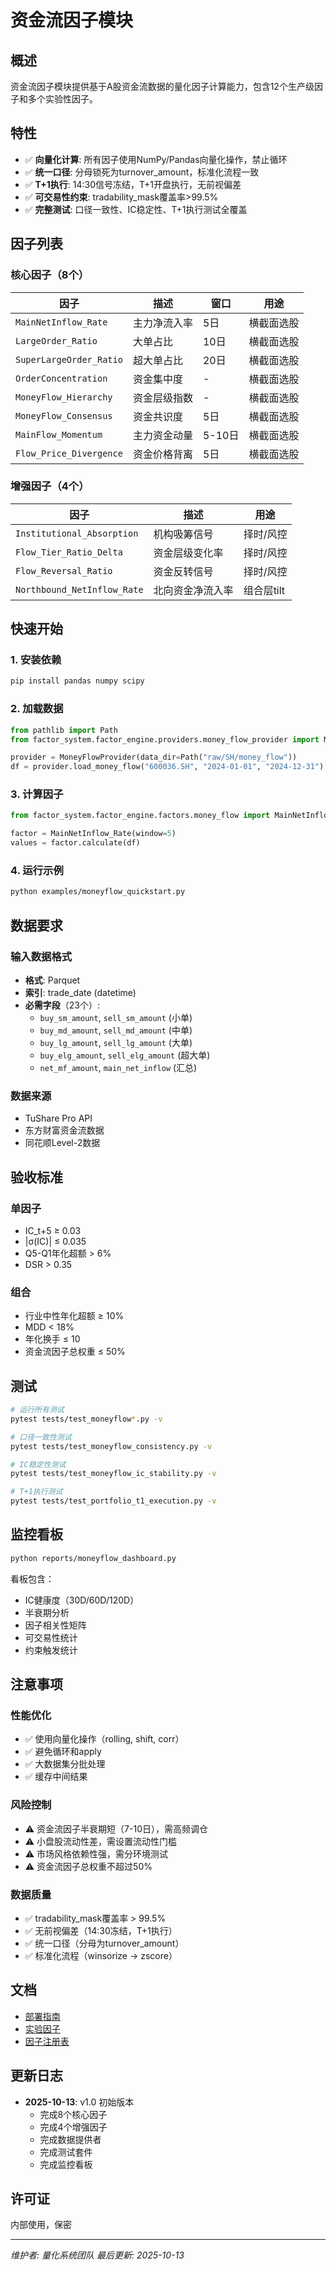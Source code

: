 # 资金流因子模块

## 概述

资金流因子模块提供基于A股资金流数据的量化因子计算能力，包含12个生产级因子和多个实验性因子。

## 特性

- ✅ **向量化计算**: 所有因子使用NumPy/Pandas向量化操作，禁止循环
- ✅ **统一口径**: 分母锁死为turnover_amount，标准化流程一致
- ✅ **T+1执行**: 14:30信号冻结，T+1开盘执行，无前视偏差
- ✅ **可交易性约束**: tradability_mask覆盖率>99.5%
- ✅ **完整测试**: 口径一致性、IC稳定性、T+1执行测试全覆盖

## 因子列表

### 核心因子（8个）

| 因子 | 描述 | 窗口 | 用途 |
|------|------|------|------|
| `MainNetInflow_Rate` | 主力净流入率 | 5日 | 横截面选股 |
| `LargeOrder_Ratio` | 大单占比 | 10日 | 横截面选股 |
| `SuperLargeOrder_Ratio` | 超大单占比 | 20日 | 横截面选股 |
| `OrderConcentration` | 资金集中度 | - | 横截面选股 |
| `MoneyFlow_Hierarchy` | 资金层级指数 | - | 横截面选股 |
| `MoneyFlow_Consensus` | 资金共识度 | 5日 | 横截面选股 |
| `MainFlow_Momentum` | 主力资金动量 | 5-10日 | 横截面选股 |
| `Flow_Price_Divergence` | 资金价格背离 | 5日 | 横截面选股 |

### 增强因子（4个）

| 因子 | 描述 | 用途 |
|------|------|------|
| `Institutional_Absorption` | 机构吸筹信号 | 择时/风控 |
| `Flow_Tier_Ratio_Delta` | 资金层级变化率 | 择时/风控 |
| `Flow_Reversal_Ratio` | 资金反转信号 | 择时/风控 |
| `Northbound_NetInflow_Rate` | 北向资金净流入率 | 组合层tilt |

## 快速开始

### 1. 安装依赖

```bash
pip install pandas numpy scipy
```

### 2. 加载数据

```python
from pathlib import Path
from factor_system.factor_engine.providers.money_flow_provider import MoneyFlowProvider

provider = MoneyFlowProvider(data_dir=Path("raw/SH/money_flow"))
df = provider.load_money_flow("600036.SH", "2024-01-01", "2024-12-31")
```

### 3. 计算因子

```python
from factor_system.factor_engine.factors.money_flow import MainNetInflow_Rate

factor = MainNetInflow_Rate(window=5)
values = factor.calculate(df)
```

### 4. 运行示例

```bash
python examples/moneyflow_quickstart.py
```

## 数据要求

### 输入数据格式

- **格式**: Parquet
- **索引**: trade_date (datetime)
- **必需字段**（23个）:
  - `buy_sm_amount`, `sell_sm_amount` (小单)
  - `buy_md_amount`, `sell_md_amount` (中单)
  - `buy_lg_amount`, `sell_lg_amount` (大单)
  - `buy_elg_amount`, `sell_elg_amount` (超大单)
  - `net_mf_amount`, `main_net_inflow` (汇总)

### 数据来源

- TuShare Pro API
- 东方财富资金流数据
- 同花顺Level-2数据

## 验收标准

### 单因子

- IC_t+5 ≥ 0.03
- |σ(IC)| ≤ 0.035
- Q5-Q1年化超额 > 6%
- DSR > 0.35

### 组合

- 行业中性年化超额 ≥ 10%
- MDD < 18%
- 年化换手 ≤ 10
- 资金流因子总权重 ≤ 50%

## 测试

```bash
# 运行所有测试
pytest tests/test_moneyflow*.py -v

# 口径一致性测试
pytest tests/test_moneyflow_consistency.py -v

# IC稳定性测试
pytest tests/test_moneyflow_ic_stability.py -v

# T+1执行测试
pytest tests/test_portfolio_t1_execution.py -v
```

## 监控看板

```bash
python reports/moneyflow_dashboard.py
```

看板包含：
- IC健康度（30D/60D/120D）
- 半衰期分析
- 因子相关性矩阵
- 可交易性统计
- 约束触发统计

## 注意事项

### 性能优化

- ✅ 使用向量化操作（rolling, shift, corr）
- ✅ 避免循环和apply
- ✅ 大数据集分批处理
- ✅ 缓存中间结果

### 风险控制

- ⚠️ 资金流因子半衰期短（7-10日），需高频调仓
- ⚠️ 小盘股流动性差，需设置流动性门槛
- ⚠️ 市场风格依赖性强，需分环境测试
- ⚠️ 资金流因子总权重不超过50%

### 数据质量

- ✅ tradability_mask覆盖率 > 99.5%
- ✅ 无前视偏差（14:30冻结，T+1执行）
- ✅ 统一口径（分母为turnover_amount）
- ✅ 标准化流程（winsorize → zscore）

## 文档

- [部署指南](../../../../docs/MONEYFLOW_FACTOR_DEPLOYMENT.md)
- [实验因子](experimental.md)
- [因子注册表](../../../FACTOR_REGISTRY.md)

## 更新日志

- **2025-10-13**: v1.0 初始版本
  - 完成8个核心因子
  - 完成4个增强因子
  - 完成数据提供者
  - 完成测试套件
  - 完成监控看板

## 许可证

内部使用，保密

---

*维护者: 量化系统团队*
*最后更新: 2025-10-13*
